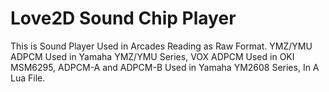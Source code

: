 # Love2D Sound Chip Player
This is Sound Player Used in Arcades Reading as Raw Format. YMZ/YMU ADPCM Used in Yamaha YMZ/YMU Series, VOX ADPCM Used in OKI MSM6295, ADPCM-A and ADPCM-B Used in Yamaha YM2608 Series, In A Lua File. 

